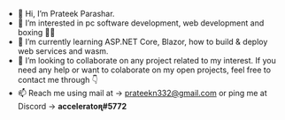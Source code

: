 - 👋 Hi, I’m Prateek Parashar.
- 👀 I’m interested in pc software development, web development and boxing 🥊😉
- 🌱 I’m currently learning ASP.NET Core, Blazor, how to build & deploy web services and wasm.
- 💞️ I’m looking to collaborate on any project related to my interest. If you need any help or want to colaborate on my open projects, 
      feel free to contact me through 👇
- 📫 Reach me using mail at -> prateekn332@gmail.com
      or ping me at Discord -> **acceleratoꭆ#5772**

<!---
prateek332/prateek332 is a ✨ special ✨ repository because its `README.md` (this file) appears on your GitHub profile.
You can click the Preview link to take a look at your changes.
--->
